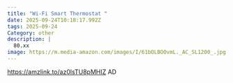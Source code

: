 ```yaml
---
title: "Wi-Fi Smart Thermostat "
date: 2025-09-24T10:18:17.992Z
tags: 2025-09-24
Category: other
description: |
  80.xx
image: https://m.media-amazon.com/images/I/61bOLBOOvmL._AC_SL1200_.jpg
---
```

https://amzlink.to/az0lsTU8pMHIZ
AD